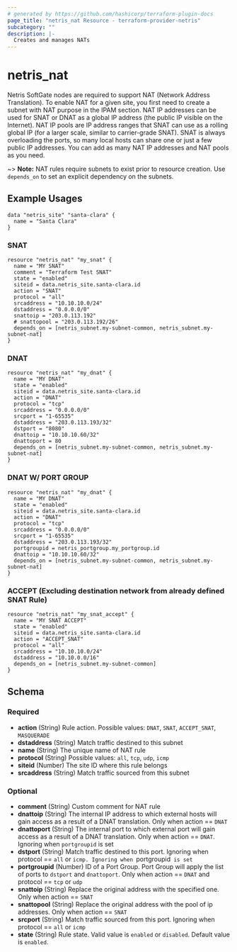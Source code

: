 ```yaml
---
# generated by https://github.com/hashicorp/terraform-plugin-docs
page_title: "netris_nat Resource - terraform-provider-netris"
subcategory: ""
description: |-
  Creates and manages NATs
---
```


# netris_nat

Netris SoftGate nodes are required to support NAT (Network Address Translation). To enable NAT for a given site, you first need to create a subnet with NAT purpose in the IPAM section. NAT IP addresses can be used for SNAT or DNAT as a global IP address (the public IP visible on the Internet). NAT IP pools are IP address ranges that SNAT can use as a rolling global IP (for a larger scale, similar to carrier-grade SNAT). SNAT is always overloading the ports, so many local hosts can share one or just a few public IP addresses. You can add as many NAT IP addresses and NAT pools as you need.

~> **Note:** NAT rules require subnets to exist prior to resource creation. Use `depends_on` to set an explicit dependency on the subnets.


## Example Usages

```hcl
data "netris_site" "santa-clara" {
  name = "Santa Clara"
}
```

### SNAT 

```hcl
resource "netris_nat" "my_snat" {
  name = "MY SNAT"
  comment = "Terraform Test SNAT"
  state = "enabled"
  siteid = data.netris_site.santa-clara.id
  action = "SNAT"
  protocol = "all"
  srcaddress = "10.10.10.0/24"
  dstaddress = "0.0.0.0/0"
  snattoip = "203.0.113.192"
  # snattopool = "203.0.113.192/26"
  depends_on = [netris_subnet.my-subnet-common, netris_subnet.my-subnet-nat]
}
```

### DNAT

```hcl
resource "netris_nat" "my_dnat" {
  name = "MY DNAT"
  state = "enabled"
  siteid = data.netris_site.santa-clara.id
  action = "DNAT"
  protocol = "tcp"
  srcaddress = "0.0.0.0/0"
  srcport = "1-65535"
  dstaddress = "203.0.113.193/32"
  dstport = "8080"
  dnattoip = "10.10.10.60/32"
  dnattoport = 80
  depends_on = [netris_subnet.my-subnet-common, netris_subnet.my-subnet-nat]
}
```

### DNAT W/ PORT GROUP

```hcl
resource "netris_nat" "my_dnat" {
  name = "MY DNAT"
  state = "enabled"
  siteid = data.netris_site.santa-clara.id
  action = "DNAT"
  protocol = "tcp"
  srcaddress = "0.0.0.0/0"
  srcport = "1-65535"
  dstaddress = "203.0.113.193/32"
  portgroupid = netris_portgroup.my_portgroup.id
  dnattoip = "10.10.10.60/32"
  depends_on = [netris_subnet.my-subnet-common, netris_subnet.my-subnet-nat]
}
```

### ACCEPT (Excluding destination network from already defined SNAT Rule)

```hcl
resource "netris_nat" "my_snat_accept" {
  name = "MY SNAT ACCEPT"
  state = "enabled"
  siteid = data.netris_site.santa-clara.id
  action = "ACCEPT_SNAT"
  protocol = "all"
  srcaddress = "10.10.10.0/24"
  dstaddress = "10.10.0.0/16"
  depends_on = [netris_subnet.my-subnet-common]
}
```

<!-- schema generated by tfplugindocs -->
## Schema

### Required

- **action** (String) Rule action. Possible values: `DNAT`, `SNAT`, `ACCEPT_SNAT`, `MASQUERADE`
- **dstaddress** (String) Match traffic destined to this subnet
- **name** (String) The unique name of NAT rule
- **protocol** (String) Possible values: `all`, `tcp`, `udp`, `icmp`
- **siteid** (Number) The site ID where this rule belongs
- **srcaddress** (String) Match traffic sourced from this subnet

### Optional

- **comment** (String) Custom comment for NAT rule
- **dnattoip** (String) The internal IP address to which external hosts will gain access as a result of a DNAT translation. Only when action == `DNAT`
- **dnattoport** (String) The internal port to which external port will gain access as a result of a DNAT translation. Only when action == `DNAT`.  Ignoring when `portgroupid` is set
- **dstport** (String) Match traffic destined to this port. Ignoring when protocol == `all` or `icmp. Ignoring when `portgroupid` is set`
- **portgroupid** (Number) ID of a Port Group. Port Group will apply the list of ports to `dstport` and `dnattoport`. Only when action == `DNAT` and protocol == `tcp` or `udp`
- **snattoip** (String) Replace the original address with the specified one. Only when action == `SNAT`
- **snattopool** (String) Replace the original address with the pool of ip addresses. Only when action == `SNAT`
- **srcport** (String) Match traffic sourced from this port. Ignoring when protocol == `all` or `icmp`
- **state** (String) Rule state. Valid value is `enabled` or `disabled`. Default value is `enabled`.
